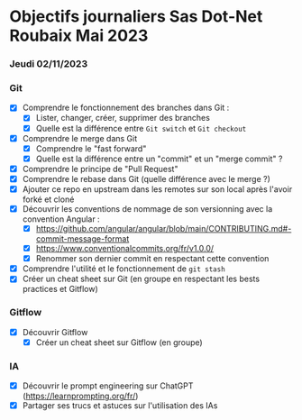 # Objectifs journaliers Sas Dot-Net Roubaix Mai 2023

### Jeudi 02/11/2023


### Git

- [x] Comprendre le fonctionnement des branches dans Git :
    - [x] Lister, changer, créer, supprimer des branches
    - [x] Quelle est la différence entre `Git switch` et `Git checkout`
- [x] Comprendre le merge dans Git
    - [x] Comprendre le "fast forward"
    - [x] Quelle est la différence entre un "commit" et un "merge commit" ?
- [x] Comprendre le principe de "Pull Request"
- [x] Comprendre le rebase dans Git (quelle différence avec le merge ?)
- [x] Ajouter ce repo en upstream dans les remotes sur son local après l'avoir forké et cloné
- [x] Découvrir les conventions de nommage de son versionning avec la convention Angular :
  - [x] https://github.com/angular/angular/blob/main/CONTRIBUTING.md#-commit-message-format
  - [x] https://www.conventionalcommits.org/fr/v1.0.0/
  - [x] Renommer son dernier commit en respectant cette convention
- [x] Comprendre l'utilité et le fonctionnement de `git stash`
- [x] Créer un cheat sheet sur Git (en groupe en respectant les bests practices et Gitflow)

### Gitflow

- [x] Découvrir Gitflow
  - [x] Créer un cheat sheet sur Gitflow (en groupe)

### IA

- [x] Découvrir le prompt engineering sur ChatGPT (https://learnprompting.org/fr/)
- [x] Partager ses trucs et astuces sur l'utilisation des IAs
